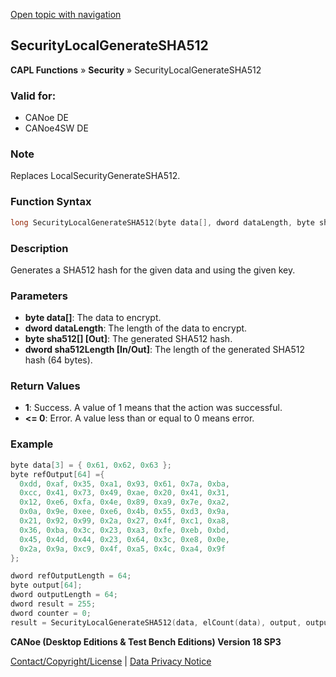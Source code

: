 [Open topic with navigation](../../../../../CANoeDEFamily.htm#Topics/CAPLFunctions/Security/Functions/CAPLfunctionSecurityLocalGenerateSHA512.md)

## SecurityLocalGenerateSHA512

**CAPL Functions** » **Security** » SecurityLocalGenerateSHA512

### Valid for:
- CANoe DE
- CANoe4SW DE

### Note
Replaces LocalSecurityGenerateSHA512.

### Function Syntax

```c
long SecurityLocalGenerateSHA512(byte data[], dword dataLength, byte sha512[], dword sha512Length)
```

### Description
Generates a SHA512 hash for the given data and using the given key.

### Parameters

- **byte data[]**: The data to encrypt.
- **dword dataLength**: The length of the data to encrypt.
- **byte sha512[] [Out]**: The generated SHA512 hash.
- **dword sha512Length [In/Out]**: The length of the generated SHA512 hash (64 bytes).

### Return Values

- **1**: Success. A value of 1 means that the action was successful.
- **\<= 0**: Error. A value less than or equal to 0 means error.

### Example

```c
byte data[3] = { 0x61, 0x62, 0x63 };
byte refOutput[64] ={
  0xdd, 0xaf, 0x35, 0xa1, 0x93, 0x61, 0x7a, 0xba,
  0xcc, 0x41, 0x73, 0x49, 0xae, 0x20, 0x41, 0x31,
  0x12, 0xe6, 0xfa, 0x4e, 0x89, 0xa9, 0x7e, 0xa2,
  0x0a, 0x9e, 0xee, 0xe6, 0x4b, 0x55, 0xd3, 0x9a,
  0x21, 0x92, 0x99, 0x2a, 0x27, 0x4f, 0xc1, 0xa8,
  0x36, 0xba, 0x3c, 0x23, 0xa3, 0xfe, 0xeb, 0xbd,
  0x45, 0x4d, 0x44, 0x23, 0x64, 0x3c, 0xe8, 0x0e,
  0x2a, 0x9a, 0xc9, 0x4f, 0xa5, 0x4c, 0xa4, 0x9f
};

dword refOutputLength = 64;
byte output[64];
dword outputLength = 64;
dword result = 255;
dword counter = 0;
result = SecurityLocalGenerateSHA512(data, elCount(data), output, outputLength);
```

**CANoe (Desktop Editions & Test Bench Editions) Version 18 SP3**

[Contact/Copyright/License](../../../Shared/ContactCopyrightLicense.md) | [Data Privacy Notice](https://www.vector.com/int/en/company/get-info/privacy-policy/)
